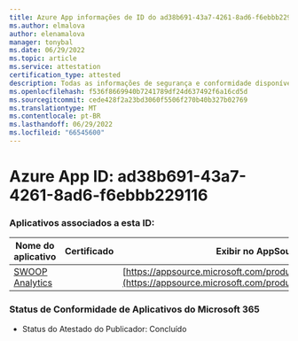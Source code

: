 ```yaml
---
title: Azure App informações de ID do ad38b691-43a7-4261-8ad6-f6ebbb229116
ms.author: elmalova
author: elenamalova
manager: tonybal
ms.date: 06/29/2022
ms.topic: article
ms.service: attestation
certification_type: attested
description: Todas as informações de segurança e conformidade disponíveis para ad38b691-43a7-4261-8ad6-f6ebbb229116.
ms.openlocfilehash: f536f8669940b7241789df24d637492f6a16cd5d
ms.sourcegitcommit: cede428f2a23bd3060f5506f270b40b327b02769
ms.translationtype: MT
ms.contentlocale: pt-BR
ms.lasthandoff: 06/29/2022
ms.locfileid: "66545600"
---
```

# <a name="azure-app-id-ad38b691-43a7-4261-8ad6-f6ebbb229116"></a>Azure App ID: ad38b691-43a7-4261-8ad6-f6ebbb229116


### <a name="apps-associated-with-this-id"></a>Aplicativos associados a esta ID:
| **Nome do aplicativo** | **Certificado** | **Exibir no AppSource** |
|--------------|---------------|-----------------------|
| [SWOOP Analytics](../forward/WA200000877.md) |  | [https://appsource.microsoft.com/product/office/WA200000877](https://appsource.microsoft.com/product/office/WA200000877) |

### <a name="microsoft-365-app-compliance-status"></a>Status de Conformidade de Aplicativos do Microsoft 365
- Status do Atestado do Publicador: Concluído
